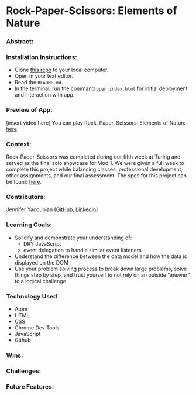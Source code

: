 
# Rock-Paper-Scissors: Elements of Nature

### Abstract:


### Installation Instructions:
- Clone [this repo](https://github.com/jmyacobn/Rock-Paper-Scissors) to your local computer.
- Open in your text editor.
- Read the `README.md`.
- In the terminal, run the command `open index.html` for initial deployment and interaction with app.

### Preview of App:
[insert video here]
You can play Rock, Paper, Scissors: Elements of Nature [here]().

### Context:
Rock-Paper-Scissors was completed during our fifth week at Turing and served as the final solo showcase for Mod 1. We were given a full week to complete this project while balancing classes, professional development, other assignments, and our final assessment. The spec for this project can be found [here](https://frontend.turing.edu/projects/module-1/rock-paper-scissors-solo-v2.html).

### Contributors:
Jennifer Yacoubian ([GitHub](https://github.com/jmyacobn), [LinkedIn](https://www.linkedin.com/in/jennifer-yacoubian/))

### Learning Goals:
- Solidify and demonstrate your understanding of:
  - DRY JavaScript
  - event delegation to handle similar event listeners
- Understand the difference between the data model and how the data is displayed on the DOM
- Use your problem solving process to break down large problems, solve things step by step, and trust yourself to not rely on an outside “answer” to a logical challenge

### Technology Used
- Atom
- HTML
- CSS
- Chrome Dev Tools
- JavaScript
- Github

### Wins:


### Challenges:


### Future Features:
